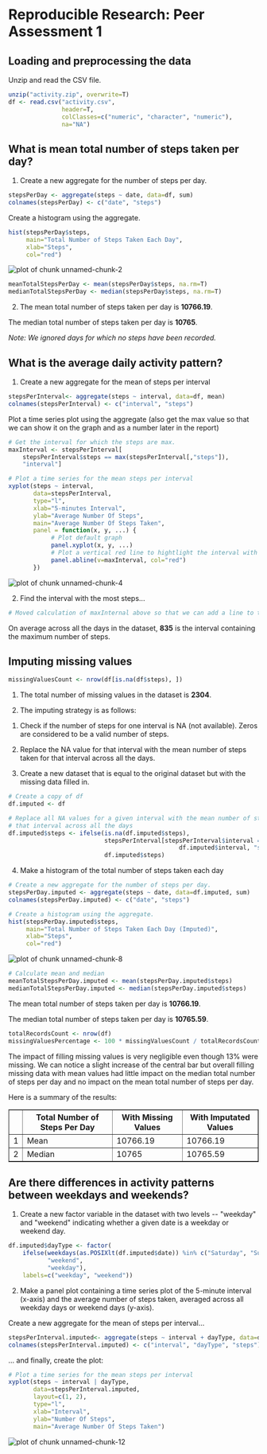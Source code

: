 # Reproducible Research: Peer Assessment 1



## Loading and preprocessing the data

Unzip and read the CSV file.


```r
unzip("activity.zip", overwrite=T)
df <- read.csv("activity.csv",
               header=T,
               colClasses=c("numeric", "character", "numeric"),
               na="NA")
```

## What is mean total number of steps taken per day?

1) Create a new aggregate for the number of steps per day.


```r
stepsPerDay <- aggregate(steps ~ date, data=df, sum)
colnames(stepsPerDay) <- c("date", "steps")
```

Create a histogram using the aggregate.


```r
hist(stepsPerDay$steps, 
     main="Total Number of Steps Taken Each Day",
     xlab="Steps",
     col="red")
```

![plot of chunk unnamed-chunk-2](figure/unnamed-chunk-2-1.png) 


```r
meanTotalStepsPerDay <- mean(stepsPerDay$steps, na.rm=T)
medianTotalStepsPerDay <- median(stepsPerDay$steps, na.rm=T)
```

2) The mean total number of steps taken per day is 
**10766.19**.

The median total number of steps taken per day is 
**10765**.

*Note: We ignored days for which no steps have been recorded.*


## What is the average daily activity pattern?
1) Create a new aggregate for the mean of steps per interval


```r
stepsPerInterval<- aggregate(steps ~ interval, data=df, mean)
colnames(stepsPerInterval) <- c("interval", "steps")
```

Plot a time series plot using the aggregate (also get the max value so that we 
can show it on the graph and as a number later in the report)


```r
# Get the interval for which the steps are max.
maxInterval <- stepsPerInterval[
    stepsPerInterval$steps == max(stepsPerInterval[,"steps"]),
    "interval"]

# Plot a time series for the mean steps per interval
xyplot(steps ~ interval,
       data=stepsPerInterval, 
       type="l",
       xlab="5-minutes Interval",
       ylab="Average Number Of Steps",
       main="Average Number Of Steps Taken",
       panel = function(x, y, ...) {
            # Plot default graph
            panel.xyplot(x, y, ...)
            # Plot a vertical red line to hightlight the interval with the max mean steps
            panel.abline(v=maxInterval, col="red") 
       })
```

![plot of chunk unnamed-chunk-4](figure/unnamed-chunk-4-1.png) 

2) Find the interval with the most steps...


```r
# Moved calculation of maxInternal above so that we can add a line to the graph
```

On average across all the days in the dataset, **835** is the 
interval containing the maximum number of steps.


## Imputing missing values

```r
missingValuesCount <- nrow(df[is.na(df$steps), ])
```
1) The total number of missing values in the dataset is 
**2304**.

2) The imputing strategy is as follows:

1. Check if the number of steps for one interval is NA (not available). Zeros are considered to be a valid number of steps.
    
2. Replace the NA value for that interval with the mean number of steps taken for that interval across all the days.

3) Create a new dataset that is equal to the original dataset but with the 
missing data filled in.


```r
# Create a copy of df
df.imputed <- df

# Replace all NA values for a given interval with the mean number of steps for 
# that interval across all the days
df.imputed$steps <- ifelse(is.na(df.imputed$steps), 
                           stepsPerInterval[stepsPerInterval$interval == 
                                                df.imputed$interval, "steps"], 
                           df.imputed$steps)
```
4) Make a histogram of the total number of steps taken each day


```r
# Create a new aggregate for the number of steps per day.
stepsPerDay.imputed <- aggregate(steps ~ date, data=df.imputed, sum)
colnames(stepsPerDay.imputed) <- c("date", "steps")

# Create a histogram using the aggregate.
hist(stepsPerDay.imputed$steps, 
     main="Total Number of Steps Taken Each Day (Imputed)",
     xlab="Steps",
     col="red")
```

![plot of chunk unnamed-chunk-8](figure/unnamed-chunk-8-1.png) 

```r
# Calculate mean and median
meanTotalStepsPerDay.imputed <- mean(stepsPerDay.imputed$steps)
medianTotalStepsPerDay.imputed <- median(stepsPerDay.imputed$steps)
```

The mean total number of steps taken per day is 
**10766.19**.

The median total number of steps taken per day is 
**10765.59**.


```r
totalRecordsCount <- nrow(df)
missingValuesPercentage <- 100 * missingValuesCount / totalRecordsCount
```

The impact of filling missing values is very negligible even though 
13% were missing. We can 
notice a slight increase of the central bar but overall filling
missing data with mean values had little impact on the median total number of steps per day and no impact on the mean total number of steps per day.

Here is a summary of the results:

<!-- html table generated in R 3.1.2 by xtable 1.7-4 package -->
<!-- Sun Nov 16 19:24:09 2014 -->
<table border=1>
<tr> <th>  </th> <th> Total Number of Steps Per Day </th> <th> With Missing Values </th> <th> With Imputated Values </th>  </tr>
  <tr> <td align="right"> 1 </td> <td> Mean </td> <td> 10766.19 </td> <td> 10766.19 </td> </tr>
  <tr> <td align="right"> 2 </td> <td> Median </td> <td> 10765 </td> <td> 10765.59 </td> </tr>
   </table>

## Are there differences in activity patterns between weekdays and weekends?
1) Create a new factor variable in the dataset with two levels -- "weekday" and "weekend" indicating whether a given date is a weekday or weekend day.


```r
df.imputed$dayType <- factor(
    ifelse(weekdays(as.POSIXlt(df.imputed$date)) %in% c("Saturday", "Sunday"),
           "weekend", 
           "weekday"), 
    labels=c("weekday", "weekend"))
```

2) Make a panel plot containing a time series plot of the 5-minute interval (x-axis) and the average number of steps taken, averaged across all weekday days or weekend days (y-axis).

Create a new aggregate for the mean of steps per interval...


```r
stepsPerInterval.imputed<- aggregate(steps ~ interval + dayType, data=df.imputed, mean)
colnames(stepsPerInterval.imputed) <- c("interval", "dayType", "steps")
```

... and finally, create the plot:


```r
# Plot a time series for the mean steps per interval
xyplot(steps ~ interval | dayType,
       data=stepsPerInterval.imputed,
       layout=c(1, 2),
       type="l",
       xlab="Interval",
       ylab="Number Of Steps",
       main="Average Number Of Steps Taken")
```

![plot of chunk unnamed-chunk-12](figure/unnamed-chunk-12-1.png) 
